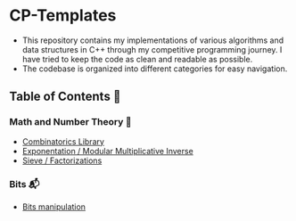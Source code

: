 # CP-Templates
- This repository contains my implementations of various algorithms and data structures in C++ through my competitive programming journey. I have tried to keep the code as clean and readable as possible.
- The codebase is organized into different categories for easy navigation.



## Table of Contents :bookmark_tabs:

### Math and Number Theory :brain:
- [Combinatorics Library](Math/Combinatorics.cpp)
- [Exponentation / Modular Multiplicative Inverse](Modular.cpp)
- [Sieve / Factorizations](Math/Sieve.cpp)


### Bits :mailbox_with_mail:
- [Bits manipulation ](Bits/Bitmasks.cpp)

